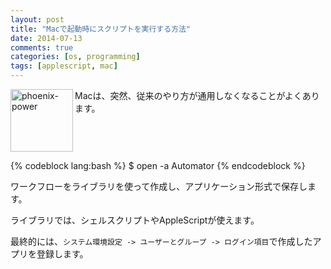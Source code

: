 ```yaml
---
layout: post
title: "Macで起動時にスクリプトを実行する方法"
date: 2014-07-13
comments: true
categories: [os, programming]
tags: [applescript, mac]
---
```

<img src="{{ root_url }}/images/more.png" alt="phoenix-power" align="left" width="100" height="100">Macは、突然、従来のやり方が通用しなくなることがよくあります。<!--more--><br clear="all">

{% codeblock lang:bash %}
$ open -a Automator
{% endcodeblock %}

ワークフローをライブラリを使って作成し、アプリケーション形式で保存します。



ライブラリでは、シェルスクリプトやAppleScriptが使えます。





最終的には、`システム環境設定 -> ユーザーとグループ -> ログイン項目`で作成したアプリを登録します。



